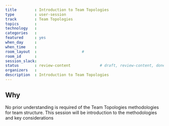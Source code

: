```yaml
---
title        : Introduction to Team Topologies
type         : user-session
track        : Team Topologies
topics       : 
technology   :
categories   :
featured     : yes
when_day     :
when_time    :
room_layout  :                    #
room_id      :
session_slack:
status       : review-content             # draft, review-content, done
organizers   :
description  : Introduction to Team Topologies
---
```


## Why

No prior understanding is required of the Team Topologies methodologies for team structure. This session will be introduction to the methodologies and key considerations
